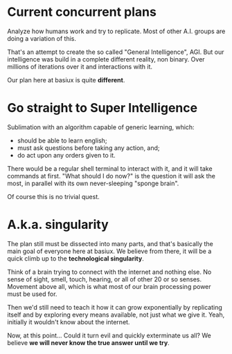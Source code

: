 # Current concurrent plans
Analyze how humans work and try to replicate. Most of other A.I. groups are doing a variation of this.

That's an attempt to create the so called "General Intelligence", AGI. But our intelligence was build in a complete different reality, non binary. Over millions of iterations over it and interactions with it.

Our plan here at basiux is quite **different**.

# Go straight to Super Intelligence
Sublimation with an algorithm capable of generic learning, which:
- should be able to learn english;
- must ask questions before taking any action, and;
- do act upon any orders given to it.

There would be a regular shell terminal to interact with it, and it will take commands at first. "What should I do now?" is the question it will ask the most, in parallel with its own never-sleeping "sponge brain".

Of course this is no trivial quest.

# A.k.a. singularity
The plan still must be dissected into many parts, and that's basically the main goal of everyone here at basiux. We believe from there, it will be a quick climb up to the **technological singularity**.

Think of a brain trying to connect with the internet and nothing else. No sense of sight, smell, touch, hearing, or all of other 20 or so senses. Movement above all, which is what most of our brain processing power must be used for.

Then we'd still need to teach it how it can grow exponentially by replicating itself and by exploring every means available, not just what we give it. Yeah, initially it wouldn't know about the internet.

Now, at this point... Could it turn evil and quickly exterminate us all? We believe **we will never know the true answer until we try**.
